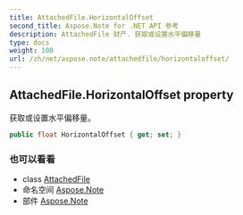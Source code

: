 ```yaml
---
title: AttachedFile.HorizontalOffset
second_title: Aspose.Note for .NET API 参考
description: AttachedFile 财产. 获取或设置水平偏移量
type: docs
weight: 100
url: /zh/net/aspose.note/attachedfile/horizontaloffset/
---
```

## AttachedFile.HorizontalOffset property

获取或设置水平偏移量。

```csharp
public float HorizontalOffset { get; set; }
```

### 也可以看看

* class [AttachedFile](../)
* 命名空间 [Aspose.Note](../../attachedfile/)
* 部件 [Aspose.Note](../../../)


